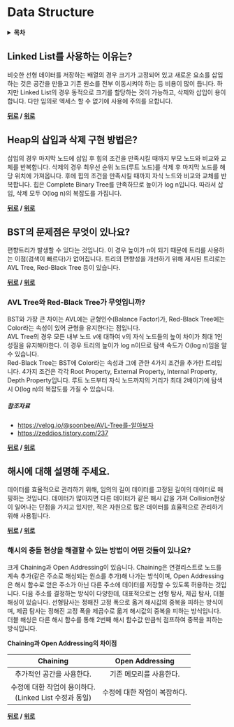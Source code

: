 # Data Structure

<details>
 <summary><strong>목차</strong></summary>
 <div markdown = "1">

- [Linked List를 사용하는 이유는?](#linked-list를-사용하는-이유는)
- [Heap의 삽입과 삭제 구현 방법은?](#heap의-삽입과-삭제-구현-방법은)
- [BST의 문제점은 무엇이 있나요?](#bst의-문제점은-무엇이-있나요)
- [AVL Tree와 Red-Black Tree가 무엇입니까?](#avl-tree와-red-black-tree가-무엇입니까)
- [해시에 대해 설명해 주세요.](#해시에-대해-설명해-주세요)
    * [해시의 충돌 현상을 해결할 수 있는 방법이 어떤 것들이 있나요?](#해시의-충돌-현상을-해결할-수-있는-방법이-어떤-것들이-있나요)

</div>
</details>

## Linked List를 사용하는 이유는?

비슷한 선형 데이터를 저장하는 배열의 경우 크기가 고정되어 있고 새로운 요소를 삽입하는 것은 공간을 만들고 기존 원소를 전부 이동시켜야 하는 등 비용이 많이 듭니다. 하지만 Linked List의 경우 동적으로 크기를 할당하는 것이 가능하고, 삭제와 삽입이 용이합니다. 다만 임의로 엑세스 할 수 없기에 사용에 주의를 요합니다.

**[뒤로](https://github.com/tini-min/Tech-Interview) / [위로](#data-structure)**

## Heap의 삽입과 삭제 구현 방법은?

삽입의 경우 마지막 노드에 삽입 후 힙의 조건을 만족시킬 때까지 부모 노드와 비교와 교체를 반복합니다. 삭제의 경우 최우선 순위 노드(루트 노드)를 삭제 후 마지막 노드를 해당 위치에 가져옵니다. 후에 힙의 조건을 만족시킬 때까지 자식 노드와 비교와 교체를 반복합니다. 힙은 Complete Binary Tree를 만족하므로 높이가 log n입니다. 따라서 삽입, 삭제 모두 O(log n)의 복잡도를 가집니다.

**[뒤로](https://github.com/tini-min/Tech-Interview) / [위로](#data-structure)**

## BST의 문제점은 무엇이 있나요?

편향트리가 발생할 수 있다는 것입니다. 이 경우 높이가 n이 되기 때문에 트리를 사용하는 이점(검색이 빠르다)가 없어집니다. 트리의 편향성을 개선하기 위해 제시된 트리로는 AVL Tree, Red-Black Tree 등이 있습니다.

**[뒤로](https://github.com/tini-min/Tech-Interview) / [위로](#data-structure)**

### AVL Tree와 Red-Black Tree가 무엇입니까?

BST와 가장 큰 차이는 AVL에는 균형인수(Balance Factor)가, Red-Black Tree에는 Color라는 속성이 있어 균형을 유지한다는 점입니다.<br>
AVL Tree의 경우 모든 내부 노드 v에 대하여 v의 자식 노드들의 높이 차이가 최대 1인 성질을 유지해야한다. 이 경우 트리의 높이가 log n이므로 탐색 속도가 O(log n)임을 알 수 있습니다.<br>
Red-Black Tree는 BST에 Color라는 속성과 그에 관한 4가지 조건을 추가한 트리입니다. 4가지 조건은 각각 Root Property, External Property, Internal Property, Depth Property입니다. 루트 노드부터 자식 노드까지의 거리가 최대 2배이기에 탐색시 O(log n)의 복잡도를 가질 수 있습니다.

##### 참조자료

- https://velog.io/@soonbee/AVL-Tree를-알아보자
- https://zeddios.tistory.com/237

**[뒤로](https://github.com/tini-min/Tech-Interview) / [위로](#data-structure)**

## 해시에 대해 설명해 주세요.

데이터를 효율적으로 관리하기 위해, 임의의 길이 데이터를 고정된 길이의 데이터로 매핑하는 것입니다. 데이터가 많아지면 다른 데이터가 같은 해시 값을 가져 Collision현상이 일어나는 단점을 가지고 있지만, 적은 자원으로 많은 데이터를 효율적으로 관리하기 위해 사용됩니다.

**[뒤로](https://github.com/tini-min/Tech-Interview) / [위로](#data-structure)**

### 해시의 충돌 현상을 해결할 수 있는 방법이 어떤 것들이 있나요?

크게 Chaining과 Open Addressing이 있습니다. Chaining은 연결리스트로 노드를 계속 추가(같은 주소로 해싱되는 원소를 추가)해 나가는 방식이며, Open Addressing은 해시 함수로 얻은 주소가 아닌 다른 주소에 데이터를 저장할 수 있도록 허용하는 것입니다. 다음 주소를 결정하는 방식이 다양한데, 대표적으로는 선형 탐사, 제곱 탐사, 더블 해싱이 있습니다. 선형탐사는 정해진 고정 폭으로 옮겨 해시값의 중복을 피하는 방식이며, 제곱 탐사는 정해진 고정 폭을 제곱수로 옯겨 해시값의 중복을 피하는 방식입니다. 더블 해싱은 다른 해시 함수를 통해 2번째 해시 함수값 만큼씩 점프하여 중복을 피하는 방식입니다.

**Chaining과 Open Addressing의 차이점**

|Chaining|Open Addressing|
|:--:|:--:|
|추가적인 공간을 사용한다.|기존 메모리를 사용한다.|
|수정에 대한 작업이 용이하다.<br>(Linked List 수정과 동일)|수정에 대한 작업이 복잡하다.|

**[뒤로](https://github.com/tini-min/Tech-Interview) / [위로](#data-structure)**